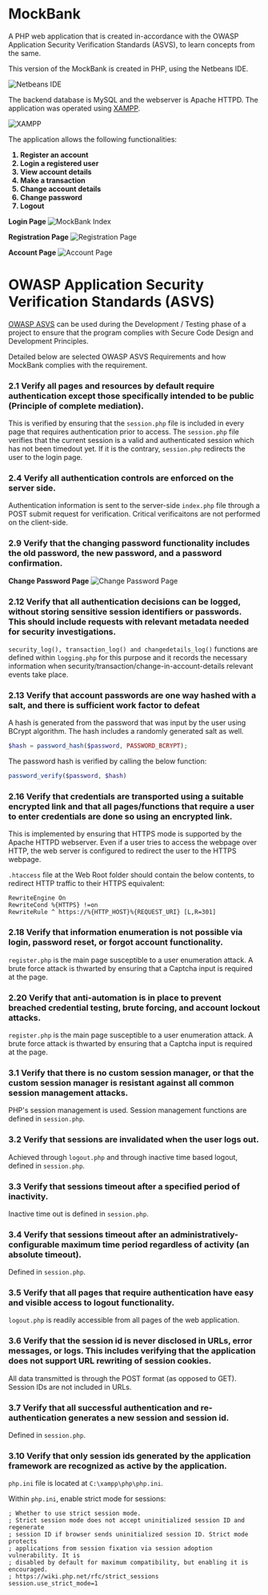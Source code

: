# MockBank
A PHP web application that is created in-accordance with the OWASP Application Security Verification Standards (ASVS), to learn concepts from the same.

This version of the MockBank is created in PHP, using the Netbeans IDE.  

![Netbeans IDE](/images/netbeans_ide.jpg)

The backend database is MySQL and the webserver is Apache HTTPD.  The application was operated using [XAMPP](https://www.apachefriends.org/index.html).

![XAMPP](/images/xampp.jpg)


The application allows the following functionalities:
<b>
1. Register an account
1. Login a registered user
1. View account details
1. Make a transaction
1. Change account details
1. Change password
1. Logout
</b>

**Login Page**
![MockBank Index](/images/mockbank_index.jpg)



**Registration Page**
![Registration Page](/images/registration.jpg)



**Account Page**
![Account Page](/images/account.jpg)


# OWASP Application Security Verification Standards (ASVS)

[OWASP ASVS](https://www.owasp.org/index.php/Category:OWASP_Application_Security_Verification_Standard_Project) can be used during the Development / Testing phase of a project to ensure that the program complies with Secure Code Design and Development Principles.

Detailed below are selected OWASP ASVS Requirements and how MockBank complies with the requirement.

### 2.1 Verify all pages and resources by default require authentication except those specifically intended to be public (Principle of complete mediation).

This is verified by ensuring that the `session.php` file is included in every page that requires authentication prior to access.  The `session.php` file verifies that the current session is a valid and authenticated session which has not been timedout yet.  If it is the contrary, `session.php` redirects the user to the login page.

### 2.4 Verify all authentication controls are enforced on the server side.

Authentication information is sent to the server-side `index.php` file through a POST submit request for verification.  Critical verificaitons are not performed on the client-side.

### 2.9 Verify that the changing password functionality includes the old password, the new password, and a password confirmation.

**Change Password Page**
![Change Password Page](/images/change_password.jpg)


### 2.12 Verify that all authentication decisions can be logged, without storing sensitive session identifiers or passwords. This should include requests with relevant metadata needed for security investigations.

`security_log(), transaction_log() and changedetails_log()` functions are defined within `logging.php` for this purpose and it records the necessary information when security/transaction/change-in-account-details relevant events take place.

### 2.13 Verify that account passwords are one way hashed with a salt, and there is sufficient work factor to defeat

A hash is generated from the password that was input by the user using BCrypt algorithm.  The hash includes a randomly generated salt as well.
```php
$hash = password_hash($password, PASSWORD_BCRYPT);
```

The password hash is verified by calling the below function:
```php
password_verify($password, $hash)
```

### 2.16 Verify that credentials are transported using a suitable encrypted link and that all pages/functions that require a user to enter credentials are done so using an encrypted link.

This is implemented by ensuring that HTTPS mode is supported by the Apache HTTPD webserver.  Even if a user tries to access the webpage over HTTP, the web server is configured to redirect the user to the HTTPS webpage.

`.htaccess` file at the Web Root folder should contain the below contents, to redirect HTTP traffic to their HTTPS equivalent:
```
RewriteEngine On
RewriteCond %{HTTPS} !=on
RewriteRule ^ https://%{HTTP_HOST}%{REQUEST_URI} [L,R=301]
```

### 2.18 Verify that information enumeration is not possible via login, password reset, or forgot account functionality.

`register.php` is the main page susceptible to a user enumeration attack.  A brute force attack is thwarted by ensuring that a Captcha input is required at the page.


### 2.20 Verify that anti-automation is in place to prevent breached credential testing, brute forcing, and account lockout attacks.

`register.php` is the main page susceptible to a user enumeration attack.  A brute force attack is thwarted by ensuring that a Captcha input is required at the page.


### 3.1 Verify that there is no custom session manager, or that the custom session manager is resistant against all common session management attacks.

PHP's session management is used.  Session management functions are defined in `session.php`.

### 3.2 Verify that sessions are invalidated when the user logs out.

Achieved through `logout.php` and through inactive time based logout, defined in `session.php`.

### 3.3 Verify that sessions timeout after a specified period of inactivity.

Inactive time out is defined in `session.php`.

### 3.4 Verify that sessions timeout after an administratively-configurable maximum time period regardless of activity (an absolute timeout).

Defined in `session.php`.

### 3.5 Verify that all pages that require authentication have easy and visible access to logout functionality.

`logout.php` is readily accessible from all pages of the web application.

### 3.6 Verify that the session id is never disclosed in URLs, error messages, or logs. This includes verifying that the application does not support URL rewriting of session cookies.

All data transmitted is through the POST format (as opposed to GET).  Session IDs are not included in URLs.

### 3.7 Verify that all successful authentication and re-authentication generates a new session and session id.

Defined in `session.php`.

### 3.10 Verify that only session ids generated by the application framework are recognized as active by the application.

`php.ini` file is located at `C:\xampp\php\php.ini`.

Within `php.ini`, enable strict mode for sessions:

```
; Whether to use strict session mode.
; Strict session mode does not accept uninitialized session ID and regenerate
; session ID if browser sends uninitialized session ID. Strict mode protects
; applications from session fixation via session adoption vulnerability. It is
; disabled by default for maximum compatibility, but enabling it is encouraged.
; https://wiki.php.net/rfc/strict_sessions
session.use_strict_mode=1
```








